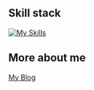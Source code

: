 



<!--
**ki225/ki225** is a ✨ _special_ ✨ repository because its `README.md` (this file) appears on your GitHub profile.

Here are some ideas to get you started:

- 🔭 I’m currently working on ...
- 🌱 I’m currently learning ...
- 👯 I’m looking to collaborate on ...
- 🤔 I’m looking for help with ...
- 💬 Ask me about ...
- 📫 How to reach me: ...
- 😄 Pronouns: ...
- ⚡ Fun fact: ...

# My Blog
[Click Here](https://ki225.github.io/)
-->
## Skill stack
[![My Skills](https://skillicons.dev/icons?i=py,cpp,aws,gcp,git,docker,linux,jenkins,postman,figma,terraform&perline=20)](https://skillicons.dev)
## More about me
[My Blog](https://ki225.github.io/)


